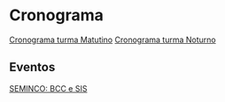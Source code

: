# Cronograma

[SEMINCO: BCC e SIS]: <https://github.com/dalton-reis/dalton-reis/blob/main/_._/seminco.md> "SEMINCO: BCC e SIS"  
<!--[Semana Acadêmica]: <https://github.com/dalton-reis/dalton-reis/blob/main/_._/semanaAcademica.md> "Semana Acadêmica"  -->
<!-- [Escola Regional de Engenharia de Software - ERES]: <https://eres-sbc-br.github.io/eres2022/> "Escola Regional de Engenharia de Software - ERES"  -->

[Cronograma turma Matutino](cg_cronograma_mat.pdf "Cronograma turma Matutino") 
[Cronograma turma Noturno](cg_cronograma_not.pdf "Cronograma turma Noturno")  

## Eventos

[SEMINCO: BCC e SIS]  
<!--[Semana Acadêmica]  -->
<!-- [Escola Regional de Engenharia de Software - ERES]  -->
